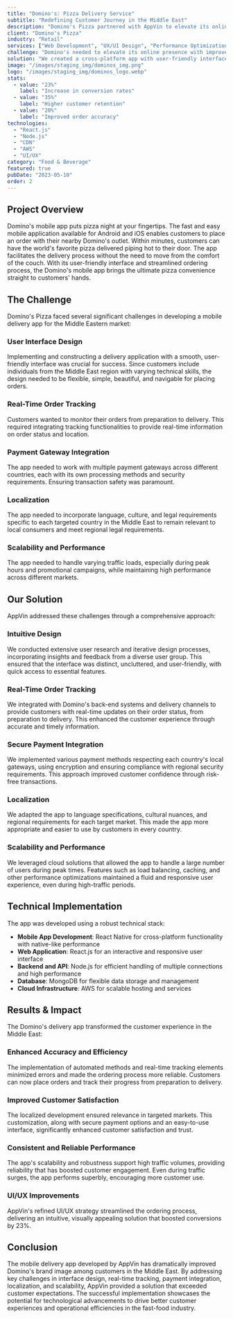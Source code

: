 ```yaml
---
title: "Domino's: Pizza Delivery Service"
subtitle: "Redefining Customer Journey in the Middle East"
description: "Domino's Pizza partnered with AppVin to elevate its online presence, focusing on website performance, user experience, and innovative web technologies."
client: "Domino's Pizza"
industry: "Retail"
services: ["Web Development", "UX/UI Design", "Performance Optimization"]
challenge: "Domino's needed to elevate its online presence with improved website performance, enhanced user experience, and innovative web technologies to meet customer expectations in the Middle Eastern market."
solution: "We created a cross-platform app with user-friendly interface, real-time order tracking, secure payment gateways, localized features, and cloud-based infrastructure for scalability."
image: "/images/staging_img/dominos_img.png"
logo: "/images/staging_img/dominos_logo.webp"
stats:
  - value: "23%"
    label: "Increase in conversion rates"
  - value: "35%"
    label: "Higher customer retention"
  - value: "20%"
    label: "Improved order accuracy"
technologies:
  - "React.js"
  - "Node.js"
  - "CDN"
  - "AWS"
  - "UI/UX"
category: "Food & Beverage"
featured: true
pubDate: "2023-05-10"
order: 2
---
```


## Project Overview

Domino's mobile app puts pizza night at your fingertips. The fast and easy mobile application available for Android and iOS enables customers to place an order with their nearby Domino's outlet. Within minutes, customers can have the world's favorite pizza delivered piping hot to their door. The app facilitates the delivery process without the need to move from the comfort of the couch. With its user-friendly interface and streamlined ordering process, the Domino's mobile app brings the ultimate pizza convenience straight to customers' hands.

## The Challenge

Domino's Pizza faced several significant challenges in developing a mobile delivery app for the Middle Eastern market:

### User Interface Design

Implementing and constructing a delivery application with a smooth, user-friendly interface was crucial for success. Since customers include individuals from the Middle East region with varying technical skills, the design needed to be flexible, simple, beautiful, and navigable for placing orders.

### Real-Time Order Tracking

Customers wanted to monitor their orders from preparation to delivery. This required integrating tracking functionalities to provide real-time information on order status and location.

### Payment Gateway Integration

The app needed to work with multiple payment gateways across different countries, each with its own processing methods and security requirements. Ensuring transaction safety was paramount.

### Localization

The app needed to incorporate language, culture, and legal requirements specific to each targeted country in the Middle East to remain relevant to local consumers and meet regional legal requirements.

### Scalability and Performance

The app needed to handle varying traffic loads, especially during peak hours and promotional campaigns, while maintaining high performance across different markets.

## Our Solution

AppVin addressed these challenges through a comprehensive approach:

### Intuitive Design

We conducted extensive user research and iterative design processes, incorporating insights and feedback from a diverse user group. This ensured that the interface was distinct, uncluttered, and user-friendly, with quick access to essential features.

### Real-Time Order Tracking

We integrated with Domino's back-end systems and delivery channels to provide customers with real-time updates on their order status, from preparation to delivery. This enhanced the customer experience through accurate and timely information.

### Secure Payment Integration

We implemented various payment methods respecting each country's local gateways, using encryption and ensuring compliance with regional security requirements. This approach improved customer confidence through risk-free transactions.

### Localization

We adapted the app to language specifications, cultural nuances, and regional requirements for each target market. This made the app more appropriate and easier to use by customers in every country.

### Scalability and Performance

We leveraged cloud solutions that allowed the app to handle a large number of users during peak times. Features such as load balancing, caching, and other performance optimizations maintained a fluid and responsive user experience, even during high-traffic periods.

## Technical Implementation

The app was developed using a robust technical stack:

- **Mobile App Development**: React Native for cross-platform functionality with native-like performance
- **Web Application**: React.js for an interactive and responsive user interface
- **Backend and API**: Node.js for efficient handling of multiple connections and high performance
- **Database**: MongoDB for flexible data storage and management
- **Cloud Infrastructure**: AWS for scalable hosting and services

## Results & Impact

The Domino's delivery app transformed the customer experience in the Middle East:

### Enhanced Accuracy and Efficiency

The implementation of automated methods and real-time tracking elements minimized errors and made the ordering process more reliable. Customers can now place orders and track their progress from preparation to delivery.

### Improved Customer Satisfaction

The localized development ensured relevance in targeted markets. This customization, along with secure payment options and an easy-to-use interface, significantly enhanced customer satisfaction and trust.

### Consistent and Reliable Performance

The app's scalability and robustness support high traffic volumes, providing reliability that has boosted customer engagement. Even during traffic surges, the app performs superbly, encouraging more customer use.

### UI/UX Improvements

AppVin's refined UI/UX strategy streamlined the ordering process, delivering an intuitive, visually appealing solution that boosted conversions by 23%.

## Conclusion

The mobile delivery app developed by AppVin has dramatically improved Domino's brand image among customers in the Middle East. By addressing key challenges in interface design, real-time tracking, payment integration, localization, and scalability, AppVin provided a solution that exceeded customer expectations. The successful implementation showcases the potential for technological advancements to drive better customer experiences and operational efficiencies in the fast-food industry.
